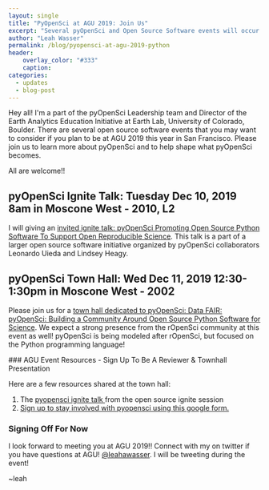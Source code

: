 ```yaml
---
layout: single
title: "PyOpenSci at AGU 2019: Join Us"
excerpt: "Several pyOpenSci and Open Source Software events will occur at AGU 2019. Come learn more about open source Python tools for science."
author: "Leah Wasser"
permalink: /blog/pyopensci-at-agu-2019-python
header:
    overlay_color: "#333"
    caption:
categories:
  - updates
  - blog-post
---
```



Hey all! I'm a part of the pyOpenSci Leadership team and Director of the Earth Analytics Education Initiative at Earth Lab, University of
Colorado, Boulder. There are several open source software events that you may
want to consider if you plan to be at AGU 2019 this year in San Francisco.
Please join us to learn more about pyOpenSci and to help shape what pyOpenSci
becomes.

All are welcome!!

## pyOpenSci Ignite Talk: Tuesday Dec 10, 2019 8am in Moscone West - 2010, L2  

I will giving an <a href="https://agu.confex.com/agu/fm19/meetingapp.cgi/Paper/541546" target="_blank">invited ignite talk: pyOpenSci Promoting Open Source Python Software To Support Open Reproducible Science</a>. This talk is a part of a larger open source software initiative organized by pyOpenSci collaborators
Leonardo Uieda  and Lindsey Heagy.


## pyOpenSci Town Hall: Wed Dec 11, 2019 12:30-1:30pm in Moscone West - 2002  

Please join us for a <a href="https://www.agu.org/Fall-Meeting/Events/Data-TH33F" target="_blank">town hall dedicated to pyOpenSci: Data FAIR: pyOpenSci: Building a Community Around Open Source Python Software for Science</a>.
We expect a strong presence from the rOpenSci community at this event as well!
pyOpenSci is being modeled after rOpenSci, but focused on the Python
programming language!

<div class="notice--warning" markdown="1">
### AGU Event Resources - Sign Up To Be A Reviewer & Townhall Presentation

Here are a few resources shared at the town hall:
1. The <a href="https://docs.google.com/presentation/d/14UN-AD8p2S8q_gUX1SwvSjT7SCVBGID9kQ74_ZexS9s/edit?usp=sharing" target="_blank">pyopensci ignite talk </a>from the open source ignite session
2. <a href="https://forms.gle/wvwLaLQre58YLHpD6" target="_blank">Sign up to stay involved with pyopensci using this google form. </a>
</div>

### Signing Off For Now
I look forward to meeting you at AGU 2019!! Connect with my on twitter if you have questions at AGU! <a href="https://twitter.com/leahawasser" target="_blank">@leahawasser</a>. I will be tweeting during the event!

~leah
